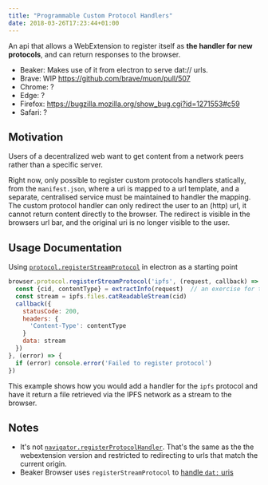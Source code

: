 ```yaml
---
title: "Programmable Custom Protocol Handlers"
date: 2018-03-26T17:23:44+01:00
---
```


An api that allows a WebExtension to register itself as **the handler for new protocols**, and can return responses to the browser.

- Beaker: Makes use of it from electron to serve dat:// urls.
- Brave: WIP https://github.com/brave/muon/pull/507
- Chrome: ?
- Edge: ?
- Firefox: https://bugzilla.mozilla.org/show_bug.cgi?id=1271553#c59
- Safari: ?

## Motivation

Users of a decentralized web want to get content from a network peers rather than a specific server.

Right now, only possible to register custom protocols handlers statically, from the `manifest.json`, where a uri is mapped to a url template, and a separate, centralised service must be maintained to handler the mapping. The custom protocol handler can only redirect the user to an (http) url, it cannot return content directly to the browser. The redirect is visible in the browsers url bar, and the original uri is no longer visible to the user.

## Usage Documentation

Using [`protocol.registerStreamProtocol`][1] in electron as a starting point

```js
browser.protocol.registerStreamProtocol('ipfs', (request, callback) => {
  const {cid, contentType} = extractInfo(request)  // an exercise for the reader
  const stream = ipfs.files.catReadableStream(cid)
  callback({
    statusCode: 200,
    headers: {
      'Content-Type': contentType
    }
    data: stream
  })
}, (error) => {
  if (error) console.error('Failed to register protocol')
})
```

This example shows how you would add a handler for the `ipfs` protocol and have it return a file retrieved via the IPFS network as a stream to the browser.

## Notes

- It's not [`navigator.registerProtocolHandler`][2]. That's the same as the the webextension version and restricted to redirecting to urls that match the current origin.
- Beaker Browser uses `registerStreamProtocol` to [handle `dat:` uris](
https://github.com/beakerbrowser/beaker/blob/984188245e69fe8035688292399c3f5b1aa51c25/app/background-process/protocols/dat.js#L53)


[1]: https://github.com/electron/electron/blob/master/docs/api/protocol.md#protocolregisterstreamprotocolscheme-handler-completion
[2]: https://developer.mozilla.org/en-US/docs/Web/API/Navigator/registerProtocolHandler
